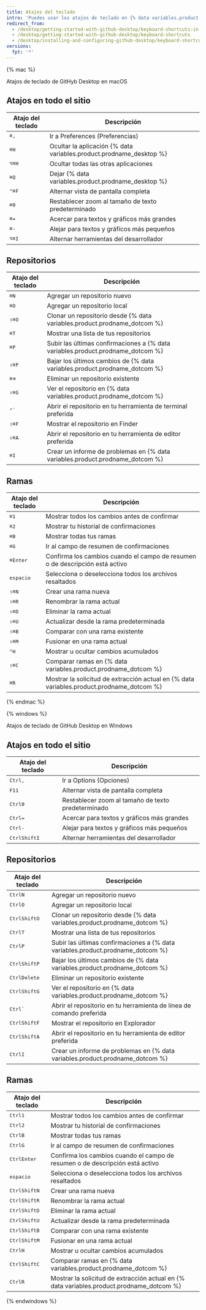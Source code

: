 ```yaml
---
title: Atajos del teclado
intro: 'Puedes usar los atajos de teclado en {% data variables.product.prodname_desktop %}.'
redirect_from:
  - /desktop/getting-started-with-github-desktop/keyboard-shortcuts-in-github-desktop
  - /desktop/getting-started-with-github-desktop/keyboard-shortcuts
  - /desktop/installing-and-configuring-github-desktop/keyboard-shortcuts
versions:
  fpt: '*'
---
```


{% mac %}

Atajos de teclado de GitHyb Desktop en macOS

## Atajos en todo el sitio

| Atajo del teclado                    | Descripción                                                         |
| ------------------------------------ | ------------------------------------------------------------------- |
| <kbd>⌘</kbd><kbd>,</kbd>             | Ir a Preferences (Preferencias)                                     |
| <kbd>⌘</kbd><kbd>H</kbd>             | Ocultar la aplicación {% data variables.product.prodname_desktop %}
| <kbd>⌥</kbd><kbd>⌘</kbd><kbd>H</kbd> | Ocultar todas las otras aplicaciones                                |
| <kbd>⌘</kbd><kbd>Q</kbd>             | Dejar {% data variables.product.prodname_desktop %}
| <kbd>⌃</kbd><kbd>⌘</kbd><kbd>F</kbd> | Alternar vista de pantalla completa                                 |
| <kbd>⌘</kbd><kbd>0</kbd>             | Restablecer zoom al tamaño de texto predeterminado                  |
| <kbd>⌘</kbd><kbd>=</kbd>             | Acercar para textos y gráficos más grandes                          |
| <kbd>⌘</kbd><kbd>-</kbd>             | Alejar para textos y gráficos más pequeños                          |
| <kbd>⌥</kbd><kbd>⌘</kbd><kbd>I</kbd> | Alternar herramientas del desarrollador                             |

## Repositorios

| Atajo del teclado                    | Descripción                                                                     |
| ------------------------------------ | ------------------------------------------------------------------------------- |
| <kbd>⌘</kbd><kbd>N</kbd>             | Agregar un repositorio nuevo                                                    |
| <kbd>⌘</kbd><kbd>O</kbd>             | Agregar un repositorio local                                                    |
| <kbd>⇧</kbd><kbd>⌘</kbd><kbd>O</kbd> | Clonar un repositorio desde {% data variables.product.prodname_dotcom %}
| <kbd>⌘</kbd><kbd>T</kbd>             | Mostrar una lista de tus repositorios                                           |
| <kbd>⌘</kbd><kbd>P</kbd>             | Subir las últimas confirmaciones a {% data variables.product.prodname_dotcom %}
| <kbd>⇧</kbd><kbd>⌘</kbd><kbd>P</kbd> | Bajar los últimos cambios de {% data variables.product.prodname_dotcom %}
| <kbd>⌘</kbd><kbd>⌫</kbd>             | Eliminar un repositorio existente                                               |
| <kbd>⇧</kbd><kbd>⌘</kbd><kbd>G</kbd> | Ver el repositorio en {% data variables.product.prodname_dotcom %}
| <kbd>⌃</kbd><kbd>&grave;</kbd>       | Abrir el repositorio en tu herramienta de terminal preferida                    |
| <kbd>⇧</kbd><kbd>⌘</kbd><kbd>F</kbd> | Mostrar el repositorio en Finder                                                |
| <kbd>⇧</kbd><kbd>⌘</kbd><kbd>A</kbd> | Abrir el repositorio en tu herramienta de editor preferida                      |
| <kbd>⌘</kbd><kbd>I</kbd>             | Crear un informe de problemas en {% data variables.product.prodname_dotcom %}

## Ramas

| Atajo del teclado                    | Descripción                                                                               |
| ------------------------------------ | ----------------------------------------------------------------------------------------- |
| <kbd>⌘</kbd><kbd>1</kbd>             | Mostrar todos los cambios antes de confirmar                                              |
| <kbd>⌘</kbd><kbd>2</kbd>             | Mostrar tu historial de confirmaciones                                                    |
| <kbd>⌘</kbd><kbd>B</kbd>             | Mostrar todas tus ramas                                                                   |
| <kbd>⌘</kbd><kbd>G</kbd>             | Ir al campo de resumen de confirmaciones                                                  |
| <kbd>⌘</kbd><kbd>Enter</kbd>         | Confirma los cambios cuando el campo de resumen o de descripción está activo              |
| <kbd>espacio</kbd>                   | Selecciona o deselecciona todos los archivos resaltados                                   |
| <kbd>⇧</kbd><kbd>⌘</kbd><kbd>N</kbd> | Crear una rama nueva                                                                      |
| <kbd>⇧</kbd><kbd>⌘</kbd><kbd>R</kbd> | Renombrar la rama actual                                                                  |
| <kbd>⇧</kbd><kbd>⌘</kbd><kbd>D</kbd> | Eliminar la rama actual                                                                   |
| <kbd>⇧</kbd><kbd>⌘</kbd><kbd>U</kbd> | Actualizar desde la rama predeterminada                                                   |
| <kbd>⇧</kbd><kbd>⌘</kbd><kbd>B</kbd> | Comparar con una rama existente                                                           |
| <kbd>⇧</kbd><kbd>⌘</kbd><kbd>M</kbd> | Fusionar en una rama actual                                                               |
| <kbd>⌃</kbd><kbd>H</kbd>             | Mostrar u ocultar cambios acumulados                                                      |
| <kbd>⇧</kbd><kbd>⌘</kbd><kbd>C</kbd> | Comparar ramas en {% data variables.product.prodname_dotcom %}
| <kbd>⌘</kbd><kbd>R</kbd>             | Mostrar la solicitud de extracción actual en {% data variables.product.prodname_dotcom %}

{% endmac %}

{% windows %}

Atajos de teclado de GitHub Desktop en Windows

## Atajos en todo el sitio

| Atajo del teclado                           | Descripción                                        |
| ------------------------------------------- | -------------------------------------------------- |
| <kbd>Ctrl</kbd><kbd>,</kbd>                 | Ir a Options (Opciones)                            |
| <kbd>F11</kbd>                              | Alternar vista de pantalla completa                |
| <kbd>Ctrl</kbd><kbd>0</kbd>                 | Restablecer zoom al tamaño de texto predeterminado |
| <kbd>Ctrl</kbd><kbd>=</kbd>                 | Acercar para textos y gráficos más grandes         |
| <kbd>Ctrl</kbd><kbd>-</kbd>                 | Alejar para textos y gráficos más pequeños         |
| <kbd>Ctrl</kbd><kbd>Shift</kbd><kbd>I</kbd> | Alternar herramientas del desarrollador            |

## Repositorios

| Atajo del teclado                           | Descripción                                                                     |
| ------------------------------------------- | ------------------------------------------------------------------------------- |
| <kbd>Ctrl</kbd><kbd>N</kbd>                 | Agregar un repositorio nuevo                                                    |
| <kbd>Ctrl</kbd><kbd>O</kbd>                 | Agregar un repositorio local                                                    |
| <kbd>Ctrl</kbd><kbd>Shift</kbd><kbd>O</kbd> | Clonar un repositorio desde {% data variables.product.prodname_dotcom %}
| <kbd>Ctrl</kbd><kbd>T</kbd>                 | Mostrar una lista de tus repositorios                                           |
| <kbd>Ctrl</kbd><kbd>P</kbd>                 | Subir las últimas confirmaciones a {% data variables.product.prodname_dotcom %}
| <kbd>Ctrl</kbd><kbd>Shift</kbd><kbd>P</kbd> | Bajar los últimos cambios de {% data variables.product.prodname_dotcom %}
| <kbd>Ctrl</kbd><kbd>Delete</kbd>            | Eliminar un repositorio existente                                               |
| <kbd>Ctrl</kbd><kbd>Shift</kbd><kbd>G</kbd> | Ver el repositorio en {% data variables.product.prodname_dotcom %}
| <kbd>Ctrl</kbd><kbd>&grave;</kbd>           | Abrir el repositorio en tu herramienta de línea de comando preferida            |
| <kbd>Ctrl</kbd><kbd>Shift</kbd><kbd>F</kbd> | Mostrar el repositorio en Explorador                                            |
| <kbd>Ctrl</kbd><kbd>Shift</kbd><kbd>A</kbd> | Abrir el repositorio en tu herramienta de editor preferida                      |
| <kbd>Ctrl</kbd><kbd>I</kbd>                 | Crear un informe de problemas en {% data variables.product.prodname_dotcom %}

## Ramas

| Atajo del teclado                           | Descripción                                                                               |
| ------------------------------------------- | ----------------------------------------------------------------------------------------- |
| <kbd>Ctrl</kbd><kbd>1</kbd>                 | Mostrar todos los cambios antes de confirmar                                              |
| <kbd>Ctrl</kbd><kbd>2</kbd>                 | Mostrar tu historial de confirmaciones                                                    |
| <kbd>Ctrl</kbd><kbd>B</kbd>                 | Mostrar todas tus ramas                                                                   |
| <kbd>Ctrl</kbd><kbd>G</kbd>                 | Ir al campo de resumen de confirmaciones                                                  |
| <kbd>Ctrl</kbd><kbd>Enter</kbd>             | Confirma los cambios cuando el campo de resumen o de descripción está activo              |
| <kbd>espacio</kbd>                          | Selecciona o deselecciona todos los archivos resaltados                                   |
| <kbd>Ctrl</kbd><kbd>Shift</kbd><kbd>N</kbd> | Crear una rama nueva                                                                      |
| <kbd>Ctrl</kbd><kbd>Shift</kbd><kbd>R</kbd> | Renombrar la rama actual                                                                  |
| <kbd>Ctrl</kbd><kbd>Shift</kbd><kbd>D</kbd> | Eliminar la rama actual                                                                   |
| <kbd>Ctrl</kbd><kbd>Shift</kbd><kbd>U</kbd> | Actualizar desde la rama predeterminada                                                   |
| <kbd>Ctrl</kbd><kbd>Shift</kbd><kbd>B</kbd> | Comparar con una rama existente                                                           |
| <kbd>Ctrl</kbd><kbd>Shift</kbd><kbd>M</kbd> | Fusionar en una rama actual                                                               |
| <kbd>Ctrl</kbd><kbd>H</kbd>                 | Mostrar u ocultar cambios acumulados                                                      |
| <kbd>Ctrl</kbd><kbd>Shift</kbd><kbd>C</kbd> | Comparar ramas en {% data variables.product.prodname_dotcom %}
| <kbd>Ctrl</kbd><kbd>R</kbd>                 | Mostrar la solicitud de extracción actual en {% data variables.product.prodname_dotcom %}

{% endwindows %}
